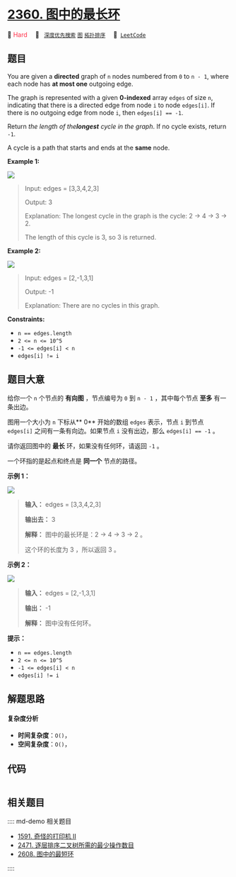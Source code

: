 # [2360. 图中的最长环](https://leetcode.com/problems/longest-cycle-in-a-graph)

🔴 <font color=#ff334b>Hard</font>&emsp; 🔖&ensp; [`深度优先搜索`](/leetcode/outline/tag/depth-first-search.md) [`图`](/leetcode/outline/tag/graph.md) [`拓扑排序`](/leetcode/outline/tag/topological-sort.md)&emsp; 🔗&ensp;[`LeetCode`](https://leetcode.com/problems/longest-cycle-in-a-graph)


## 题目

You are given a **directed** graph of `n` nodes numbered from `0` to `n - 1`,
where each node has **at most one** outgoing edge.

The graph is represented with a given **0-indexed** array `edges` of size `n`,
indicating that there is a directed edge from node `i` to node `edges[i]`. If
there is no outgoing edge from node `i`, then `edges[i] == -1`.

Return _the length of the**longest** cycle in the graph_. If no cycle exists,
return `-1`.

A cycle is a path that starts and ends at the **same** node.



**Example 1:**

![](https://assets.leetcode.com/uploads/2022/06/08/graph4drawio-5.png)

> Input: edges = [3,3,4,2,3]
> 
> Output: 3
> 
> Explanation: The longest cycle in the graph is the cycle: 2 -> 4 -> 3 -> 2.
> 
> The length of this cycle is 3, so 3 is returned.

**Example 2:**

![](https://assets.leetcode.com/uploads/2022/06/07/graph4drawio-1.png)

> Input: edges = [2,-1,3,1]
> 
> Output: -1
> 
> Explanation: There are no cycles in this graph.

**Constraints:**

  * `n == edges.length`
  * `2 <= n <= 10^5`
  * `-1 <= edges[i] < n`
  * `edges[i] != i`


## 题目大意

给你一个 `n` 个节点的 **有向图**  ，节点编号为 `0` 到 `n - 1` ，其中每个节点 **至多**  有一条出边。

图用一个大小为 `n` 下标从**  0** 开始的数组 `edges` 表示，节点 `i` 到节点 `edges[i]` 之间有一条有向边。如果节点
`i` 没有出边，那么 `edges[i] == -1` 。

请你返回图中的 **最长**  环，如果没有任何环，请返回 `-1` 。

一个环指的是起点和终点是 **同一个**  节点的路径。



**示例 1：**

![](https://assets.leetcode.com/uploads/2022/06/08/graph4drawio-5.png)

> 
> 
> 
> 
> 
> **输入：** edges = [3,3,4,2,3]
> 
> **输出去：** 3
> 
> **解释：** 图中的最长环是：2 -> 4 -> 3 -> 2 。
> 
> 这个环的长度为 3 ，所以返回 3 。
> 
> 

**示例 2：**

![](https://assets.leetcode.com/uploads/2022/06/07/graph4drawio-1.png)

> 
> 
> 
> 
> 
> **输入：** edges = [2,-1,3,1]
> 
> **输出：** -1
> 
> **解释：** 图中没有任何环。
> 
> 



**提示：**

  * `n == edges.length`
  * `2 <= n <= 10^5`
  * `-1 <= edges[i] < n`
  * `edges[i] != i`


## 解题思路

#### 复杂度分析

- **时间复杂度**：`O()`，
- **空间复杂度**：`O()`，

## 代码

```javascript

```

## 相关题目

:::: md-demo 相关题目
- [1591. 奇怪的打印机 II](https://leetcode.com/problems/strange-printer-ii)
- [2471. 逐层排序二叉树所需的最少操作数目](https://leetcode.com/problems/minimum-number-of-operations-to-sort-a-binary-tree-by-level)
- [2608. 图中的最短环](https://leetcode.com/problems/shortest-cycle-in-a-graph)

::::
